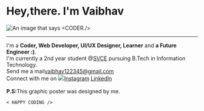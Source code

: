 # Hey,there. I'm Vaibhav
<img src="https://media-exp1.licdn.com/dms/image/C5616AQHmSSmIggAY0w/profile-displaybackgroundimage-shrink_200_800/0/1620200359919?e=1625702400&v=beta&t=nwH9CdwOnA6YmDmezJc_jJnX4Nrh5KcLSp_BVsLvE6E" alt="An image that says <CODER./>">
<hr>
I'm a <b>Coder, Web Developer, UI/UX Designer, Learner</b> and <b>a Future Engineer :)</b>.<br>
I'm currently a 2nd year student @<a href="svce.ac.in">SVCE</a> pursuing B.Tech in Information Technology.<br>
Send me a mail<a href="mailto:vaibhav122345@gmail.com">vaibhav122345@gmail.com</a><br>
Connect with me on <img src="https://www.freepnglogos.com/uploads/instagram-logo-png-transparent-background-hd-3.png"><a href="instagram.com/_vaibhav._.jain_/">Instagram</a> <a href="linkedin.com/in/vaibhav-jain-2269361b3/">LinkedIn</a><br><br>
<b>P.S:</b>This graphic poster was designed by me.

    < HAPPY CODING />
